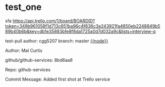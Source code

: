 # test_one
sfa
https://api.trello.com/1/board/BOARDID?token=349b961058f1d713c651ba96c4f836c3e243921fa4850eb2248849b589b40b6b&key=db1e35883bfe8f8da1725a0d7d032a9c&lists=interview-q



test-pull
author: cgg5207
branch: master
[{{node}}](https://github.com/cgg5207/test_one/commit/d015cea247af069d92c4de6c8e53065f3ba16dd0)


Author: Mal Curtis

github/github-services: 8bd6aa8

Repo: github-services

Commit Message: Added first shot at Trello service
